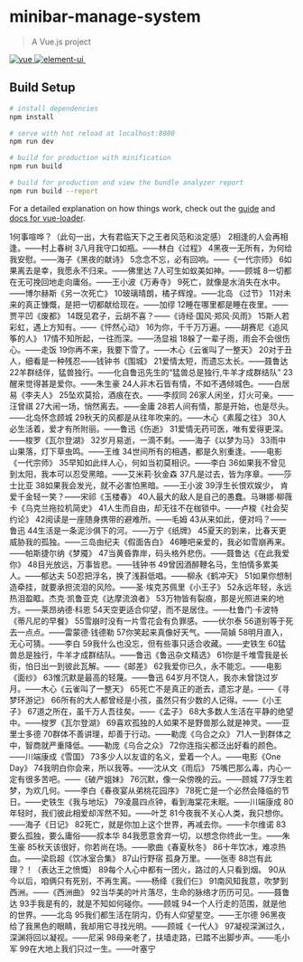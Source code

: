 # minibar-manage-system

> A Vue.js project

<p
>
<a href="https://github.com/vuejs/vue">
<img src="https://img.shields.io/badge/vue-2.5.17-brightgreen.svg" alt="vue">
</a>
<a href="https://github.com/ElemeFE/element">
<img src="https://img.shields.io/badge/element--ui-2.4.6-brightgreen.svg" alt="element-ui">
</a>
<a href="https://github.com/HanZongXiang/Minibar-manage">
<img src="https://img.shields.io/badge/version-1.0.0-orange.svg" alt="">
</a>
</p>

## Build Setup

``` bash
# install dependencies
npm install

# serve with hot reload at localhost:8080
npm run dev

# build for production with minification
npm run build

# build for production and view the bundle analyzer report
npm run build --report
```

For a detailed explanation on how things work, check out the [guide](http://vuejs-templates.github.io/webpack/) and [docs for vue-loader](http://vuejs.github.io/vue-loader).

1何事喧哗？（此句一出，大有君临天下之王者风范和淡定感）
2相逢的人会再相逢。——村上春树
3八月我守口如瓶。——林白《过程》
4黑夜一无所有，为何给我安慰。——海子《黑夜的献诗》
5念念不忘，必有回响。——《一代宗师》
6如果离去是幸，我愿永不归来。——佛里达
7人可生如蚁美如神。——顾城
8一切都在无可挽回地走向庸俗。——王小波《万寿寺》
9死亡，就像是水消失在水中。——博尔赫斯《另一次死亡》
10玻璃晴朗，橘子辉煌。——北岛 《过节》
11对未来的真正慷慨，是把一切都献给现在。——加缪
12睡在哪里都是睡在夜里。——贾平凹《废都》
14既见君子，云胡不喜？——《诗经·国风·郑风·风雨》
15斯人若彩虹，遇上方知有。——《怦然心动》
16为你，千千万万遍。——胡赛尼《追风筝的人》
17情不知所起，一往而深。——汤显祖
18躲了一辈子雨，雨会不会很伤心。——走饭
19你再不来，我要下雪了。——木心《云雀叫了一整天》
20对于丑人，细看是一种残忍——钱钟书《围城》
21爱情太短，而遗忘太长。——聂鲁达
22羊群结伴，猛兽独行。——化自鲁迅先生的“猛兽总是独行,牛羊才成群结队”
23醒来觉得甚是爱你。——朱生豪
24人非木石皆有情，不如不遇倾城色。——白居易《李夫人》
25坠欢莫拾，酒痕在衣。——李叔同
26家人闲坐，灯火可亲。——汪曾祺
27大闹一场，悄然离去。——金庸
28若人间有情，那是开始，也是尽头。——北岛怀念顾城
29秋天的风都是从往年吹来的。——木心《素履之往》
30人必生活着，爱才有所附丽。——鲁迅《伤逝》
31爱情无药可医，唯有爱得更深。——梭罗《瓦尔登湖》
32岁月易逝，一滴不剩。——海子《以梦为马》
33雨中山果落，灯下草虫鸣。——王维
34世间所有的相遇，都是久别重逢。——电影《一代宗师》
35早知如此绊人心，何如当初莫相识。——李白
36如果我不曾见到太阳，我本可以忍受黑暗。——艾米莉·狄金森
37凡是过去，皆为序章。——莎士比亚
38如果我会发光，就不必害怕黑暗。——王小波
39浮生长恨欢娱少， 肯爱千金轻一笑？——宋祁《玉楼春》
40人最大的敌人是自己的愚蠢。马琳娜·柳薇卡《乌克兰拖拉机简史》
41人生而自由，却无往不在枷锁中。——卢梭《社会契约论》
42阅读是一座随身携带的避难所。——毛姆
43从来如此，便对吗？——鲁迅
44生活是一条泥沙俱下的河。——万宁《纸牌》
45夏天的到来，比春天更威胁我的孤独。——三岛由纪夫《假面告白》
46睡吧亲爱的，我必如雪崩再来。——帕斯捷尔纳《梦魇》
47当黄昏靠岸，码头格外悲伤。——聂鲁达《在此我爱你》
48目光放远，万事皆悲。——钱钟书
49曾因酒醉鞭名马，生怕情多累美人。——郁达夫
50忍把浮名，换了浅斟低唱。——柳永《鹤冲天》
51如果你想制造牵挂，就要承担流泪的风险。——圣·埃克苏佩里《小王子》
52永远年轻，永远热泪盈眶。杰克·凯鲁亚克《达摩流浪者》
53万物皆有裂痕，那是光照进来的地方。——莱昂纳德·科恩
54天空更适合仰望，而不是居住。——杜鲁门·卡波特 《蒂凡尼的早餐》
55雪崩时没有一片雪花会有负罪感。——伏尔泰
56道别等于死去一点点。——雷蒙德·钱德勒
57你笑起来真像好天气。――简媜
58明月直入，无心可猜。——李白
59我什么也没忘，但有些事只适合收藏。——史铁生
60猛兽总是独行，牛羊才成群结队。——鲁迅《鲁迅杂文精选》
61你是千堆雪我是长街，怕日出一到彼此瓦解。——《邮差》
62我爱你已久，永不能忘。——电影《面纱》
63惟沉默是最高的轻蔑。——鲁迅
64岁月不饶人，我亦未曾饶过岁月。——木心《云雀叫了一整天》
65死亡不是真正的逝去，遗忘才是。——《寻梦环游记》
66所有的大人都曾经是小孩，虽然只有少数的人记得。——《小王子》
67道之所在，虽千万人吾往矣。——《孟子》
68大多数人生活在平静的绝望中。——梭罗《瓦尔登湖》
69喜欢孤独的人如果不是野兽那么就是神灵。——亚里士多德
70群体不善讲理，却善于行动。——勒庞《乌合之众》
71人一到群体之中，智商就严重降低。——勒庞《乌合之众》
72你连指尖都泛出好看的颜色。——川端康成《雪国》
73多少人以友谊的名义，爱着一个人。——电影《One Day》
74我明白你会来，所以我等。——沈从文《雨后》
75嘴巴那么毒，内心一定有很多苦吧。――《破产姐妹》
76沉默，像一朵傍晚的云。——顾城
77浮生若梦，为欢几何。——李白《春夜宴从弟桃花园序》
78死亡是一个必然会降临的节日。——史铁生《我与地坛》
79凌晨四点钟，看到海棠花未眠。——川端康成
80年轻时，我们彼此相爱却浑然不知。——叶芝
81今夜我不关心人类，我只想你。——海子《日记》
82死亡，就是你加上这个世界，再减去你。——卡尔维诺
83要么孤独，要么庸俗——叔本华
84我愿意舍弃一切，以想念你终此一生。——朱生豪
85秋天该很好，你若尚在场。——歌曲《春夏秋冬》
86十年饮冰，难凉热血。——梁启超《饮冰室合集》
87山行野宿 孤身万里。——张枣
88岂有此理？！（表达王之愤慨）
89每个人心中都有一团火，路过的人只看到烟。
90从今以后，咱俩只有死别，不再生离。——杨绛《我们仨》
91南风知我意，吹梦到西洲。——《西洲曲》
92当华美的叶片落尽，生命的脉络才历历可见。——聂鲁达
93手我是有的，就是不知如何碰你。——顾城
94一个人行走的范围，就是他的世界。——北岛
95我们都生活在阴沟，仍有人仰望星空。——王尔德
96黑夜给了我黑色的眼睛，我却用它寻找光明。——顾城《一代人》
97凝视深渊过久，深渊将回以凝视。——尼采
98母亲老了，扶墙走路，已踏不出脚步声。——毛小军
99在大地上我们只过一生。——叶塞宁